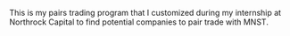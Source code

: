 This is my pairs trading program that I customized during my internship at Northrock Capital to find potential companies to pair trade with MNST.

